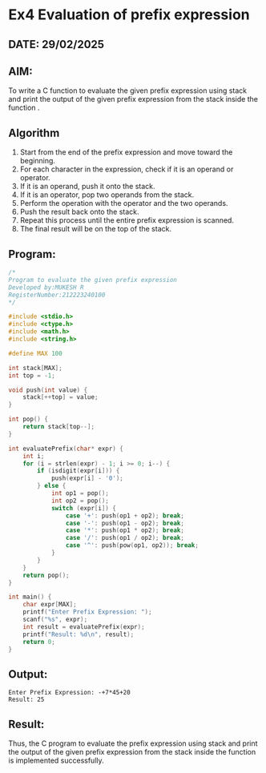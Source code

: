 # Ex4 Evaluation of prefix expression
## DATE: 29/02/2025
## AIM:
To write a C function to evaluate the given prefix expression using stack and print the output of the given prefix expression from the stack inside the function . 

## Algorithm
1. Start from the end of the prefix expression and move toward the beginning.
2. For each character in the expression, check if it is an operand or operator.
3. If it is an operand, push it onto the stack.
4. If it is an operator, pop two operands from the stack.
5. Perform the operation with the operator and the two operands.
6. Push the result back onto the stack.
7. Repeat this process until the entire prefix expression is scanned.
8. The final result will be on the top of the stack.

## Program:
```c
/*
Program to evaluate the given prefix expression
Developed by:MUKESH R
RegisterNumber:212223240100
*/

#include <stdio.h>
#include <ctype.h>
#include <math.h>
#include <string.h>

#define MAX 100

int stack[MAX];
int top = -1;

void push(int value) {
    stack[++top] = value;
}

int pop() {
    return stack[top--];
}

int evaluatePrefix(char* expr) {
    int i;
    for (i = strlen(expr) - 1; i >= 0; i--) {
        if (isdigit(expr[i])) {
            push(expr[i] - '0');
        } else {
            int op1 = pop();
            int op2 = pop();
            switch (expr[i]) {
                case '+': push(op1 + op2); break;
                case '-': push(op1 - op2); break;
                case '*': push(op1 * op2); break;
                case '/': push(op1 / op2); break;
                case '^': push(pow(op1, op2)); break;
            }
        }
    }
    return pop();
}

int main() {
    char expr[MAX];
    printf("Enter Prefix Expression: ");
    scanf("%s", expr);
    int result = evaluatePrefix(expr);
    printf("Result: %d\n", result);
    return 0;
}
```

## Output:
```
Enter Prefix Expression: -+7*45+20
Result: 25
```


## Result:
Thus, the C program to evaluate the prefix expression using stack and print the output of the given prefix expression from the stack inside the function is implemented successfully.
